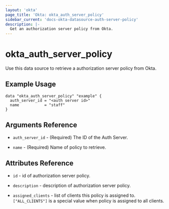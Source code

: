 ```yaml
---
layout: 'okta'
page_title: 'Okta: okta_auth_server_policy'
sidebar_current: 'docs-okta-datasource-auth-server-policy'
description: |-
  Get an authorization server policy from Okta.
---
```


# okta_auth_server_policy

Use this data source to retrieve a authorization server policy from Okta.

## Example Usage

```hcl
data "okta_auth_server_policy" "example" {
  auth_server_id = "<auth server id>"
  name           = "staff"
}
```

## Arguments Reference

- `auth_server_id` - (Required) The ID of the Auth Server.

- `name` - (Required) Name of policy to retrieve.

## Attributes Reference

- `id` - id of authorization server policy.

- `description` - description of authorization server policy.

- `assigned_clients` - list of clients this policy is assigned to. `["ALL_CLIENTS"]` is a special value when policy is assigned to all clients.



